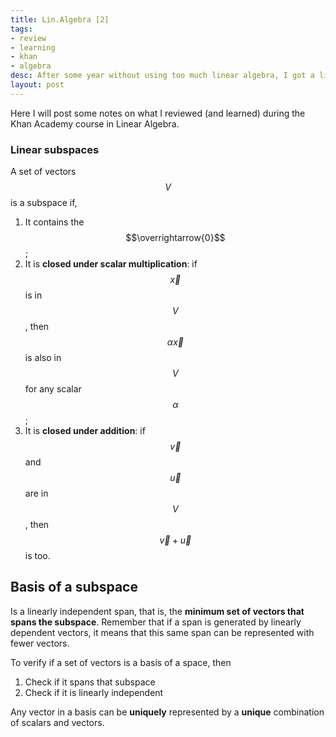 ```yaml
---
title: Lin.Algebra [2]
tags:
- review
- learning
- khan
- algebra
desc: After some year without using too much linear algebra, I got a little rusty. Now it is time to revisit it, and maybe learn some new tricks.
layout: post
---
```

Here I will post some notes on what I reviewed (and learned) during the Khan
Academy course in Linear Algebra.
<!-- more -->
### Linear subspaces
A set of vectors $$V$$ is a subspace if,
1. It contains the $$\overrightarrow{0}$$;
2. It is **closed under scalar multiplication**: if $$\overrightarrow{x}$$ is
   in $$V$$, then $$\alpha\overrightarrow{x}$$ is also in $$V$$ for any scalar
   $$\alpha$$;
3. It is **closed under addition**: if $$\overrightarrow{v}$$ and
   $$\overrightarrow{u}$$ are in $$V$$, then $$\overrightarrow{v} +
   \overrightarrow{u}$$ is too.


## Basis of a subspace
Is a linearly independent span, that is, the **minimum set of vectors that
spans the subspace**. Remember that if a span is generated by linearly
dependent vectors, it means that this same span can be represented with fewer
vectors.

To verify if a set of vectors is a basis of a space, then
1. Check if it spans that subspace
2. Check if it is linearly independent

Any vector in a basis can be **uniquely** represented by a **unique**
combination of scalars and vectors.
